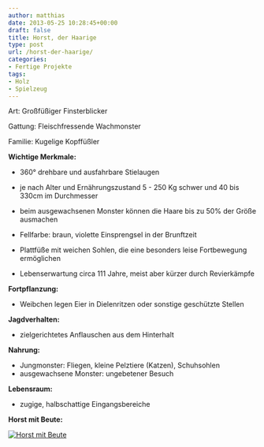```yaml
---
author: matthias
date: 2013-05-25 10:28:45+00:00
draft: false
title: Horst, der Haarige
type: post
url: /horst-der-haarige/
categories:
- Fertige Projekte
tags:
- Holz
- Spielzeug
---
```


Art: Großfüßiger Finsterblicker

Gattung: Fleischfressende Wachmonster

Familie: Kugelige Kopffüßler

<!-- more -->

**Wichtige Merkmale:**

- 360° drehbare und ausfahrbare Stielaugen

- je nach Alter und Ernährungszustand 5 - 250 Kg schwer und 40 bis 330cm im Durchmesser

- beim ausgewachsenen Monster können die Haare bis zu 50% der Größe ausmachen

- Fellfarbe: braun, violette Einsprengsel in der Brunftzeit

- Plattfüße mit weichen Sohlen, die eine besonders leise Fortbewegung ermöglichen

- Lebenserwartung circa 111 Jahre, meist aber kürzer durch Revierkämpfe

**Fortpflanzung:**

- Weibchen legen Eier in Dielenritzen oder sonstige geschützte Stellen

**Jagdverhalten:**

- zielgerichtetes Anflauschen aus dem Hinterhalt

**Nahrung:**

- Jungmonster: Fliegen, kleine Pelztiere (Katzen), Schuhsohlen
- ausgewachsene Monster: ungebetener Besuch

**Lebensraum:**

- zugige, halbschattige Eingangsbereiche

**Horst mit Beute:**

[![Horst mit Beute](https://eigenbaukombinat.de/wp-content/uploads/2013/05/Horst-mit-Beute-300x218.jpg)
](https://eigenbaukombinat.de/wp-content/uploads/2013/05/Horst-mit-Beute.jpg)


